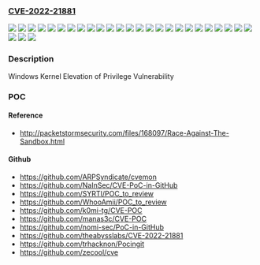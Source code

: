 ### [CVE-2022-21881](https://cve.mitre.org/cgi-bin/cvename.cgi?name=CVE-2022-21881)
![](https://img.shields.io/static/v1?label=Product&message=Windows%2010%20Version%201507&color=blue)
![](https://img.shields.io/static/v1?label=Product&message=Windows%2010%20Version%201607&color=blue)
![](https://img.shields.io/static/v1?label=Product&message=Windows%2010%20Version%201809&color=blue)
![](https://img.shields.io/static/v1?label=Product&message=Windows%2010%20Version%201909&color=blue)
![](https://img.shields.io/static/v1?label=Product&message=Windows%2010%20Version%2020H2&color=blue)
![](https://img.shields.io/static/v1?label=Product&message=Windows%2010%20Version%2021H1&color=blue)
![](https://img.shields.io/static/v1?label=Product&message=Windows%2010%20Version%2021H2&color=blue)
![](https://img.shields.io/static/v1?label=Product&message=Windows%2011%20version%2021H2&color=blue)
![](https://img.shields.io/static/v1?label=Product&message=Windows%208.1&color=blue)
![](https://img.shields.io/static/v1?label=Product&message=Windows%20Server%202012%20R2%20(Server%20Core%20installation)&color=blue)
![](https://img.shields.io/static/v1?label=Product&message=Windows%20Server%202012%20R2&color=blue)
![](https://img.shields.io/static/v1?label=Product&message=Windows%20Server%202016%20(Server%20Core%20installation)&color=blue)
![](https://img.shields.io/static/v1?label=Product&message=Windows%20Server%202016&color=blue)
![](https://img.shields.io/static/v1?label=Product&message=Windows%20Server%202019%20(Server%20Core%20installation)&color=blue)
![](https://img.shields.io/static/v1?label=Product&message=Windows%20Server%202019&color=blue)
![](https://img.shields.io/static/v1?label=Product&message=Windows%20Server%202022&color=blue)
![](https://img.shields.io/static/v1?label=Product&message=Windows%20Server%20version%2020H2&color=blue)
![](https://img.shields.io/static/v1?label=Version&message=10.0.0%3C%2010.0.10240.19177%20&color=brighgreen)
![](https://img.shields.io/static/v1?label=Version&message=10.0.0%3C%2010.0.14393.4886%20&color=brighgreen)
![](https://img.shields.io/static/v1?label=Version&message=10.0.0%3C%2010.0.17763.2452%20&color=brighgreen)
![](https://img.shields.io/static/v1?label=Version&message=10.0.0%3C%2010.0.18363.2037%20&color=brighgreen)
![](https://img.shields.io/static/v1?label=Version&message=10.0.0%3C%2010.0.19042.1466%20&color=brighgreen)
![](https://img.shields.io/static/v1?label=Version&message=10.0.0%3C%2010.0.19043.1466%20&color=brighgreen)
![](https://img.shields.io/static/v1?label=Version&message=10.0.0%3C%2010.0.19044.1466%20&color=brighgreen)
![](https://img.shields.io/static/v1?label=Version&message=10.0.0%3C%2010.0.20348.469%20&color=brighgreen)
![](https://img.shields.io/static/v1?label=Version&message=10.0.0%3C%2010.0.22000.434%20&color=brighgreen)
![](https://img.shields.io/static/v1?label=Version&message=6.3.0%3C%206.3.9600.20246%20&color=brighgreen)
![](https://img.shields.io/static/v1?label=Vulnerability&message=Elevation%20of%20Privilege&color=brighgreen)

### Description

Windows Kernel Elevation of Privilege Vulnerability

### POC

#### Reference
- http://packetstormsecurity.com/files/168097/Race-Against-The-Sandbox.html

#### Github
- https://github.com/ARPSyndicate/cvemon
- https://github.com/NaInSec/CVE-PoC-in-GitHub
- https://github.com/SYRTI/POC_to_review
- https://github.com/WhooAmii/POC_to_review
- https://github.com/k0mi-tg/CVE-POC
- https://github.com/manas3c/CVE-POC
- https://github.com/nomi-sec/PoC-in-GitHub
- https://github.com/theabysslabs/CVE-2022-21881
- https://github.com/trhacknon/Pocingit
- https://github.com/zecool/cve

